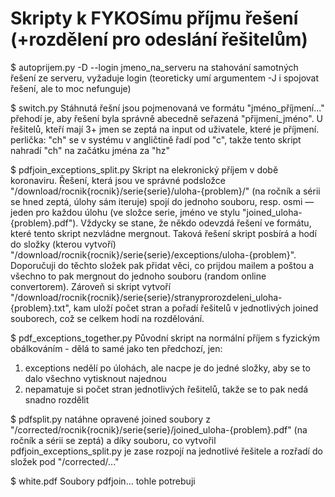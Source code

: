 # Skripty k FYKOSímu příjmu řešení (+rozdělení pro odeslání řešitelům)

$ autoprijem.py -D --login jmeno_na_serveru
na stahování samotných řešení ze serveru, vyžaduje login
(teoreticky umí argumentem -J i spojovat řešení, ale to moc nefunguje)

$ switch.py 
Stáhnutá řešní jsou pojmenovaná ve formátu "jméno_příjmení..."
přehodí je, aby řešení byla správně abecedně seřazená "přijmení_jméno". U řešitelů, kteří mají 3+ jmen se zeptá na input od uživatele, které je příjmení.
perlička: "ch" se v systému v angličtině řadí pod "c", takže tento skript nahradí "ch" na začátku jména za "hz"

$ pdfjoin_exceptions_split.py
Skript na elekronický příjem v době koronaviru. Řešení, která jsou ve správné podsložce "/download/rocnik{rocnik}/serie{serie}/uloha-{problem}/" (na ročník a sérii se hned zeptá, úlohy sám iteruje) spojí do jednoho souboru, resp. osmi — jeden pro každou úlohu (ve složce serie, jméno ve stylu "joined_uloha-{problem}.pdf").
Vždycky se stane, že někdo odevzdá řešení ve formátu, které tento skript nezvládne mergnout. Taková řešení skript posbírá a hodí do složky (kterou vytvoří) "/download/rocnik{rocnik}/serie{serie}/exceptions/uloha-{problem}". Doporučuji do těchto složek pak přidat věci, co prijdou mailem a poštou a všechno to pak mergnout do jednoho souboru (random online convertorem).
Zároveň si skript vytvoří "/download/rocnik{rocnik}/serie{serie}/stranyprorozdeleni_uloha-{problem}.txt", kam uloží počet stran a pořadí řešitelů v jednotlivých joined souborech, což se celkem hodí na rozdělování.

$ pdf_exceptions_together.py
Původní skript na normální příjem s fyzickým obálkováním - dělá to samé jako ten předchozí, jen:
1) exceptions nedělí po úlohách, ale nacpe je do jedné složky, aby se to dalo všechno vytisknout najednou
2) nepamatuje si počet stran jednotlivých řešitelů, takže se to pak nedá snadno rozdělit

$ pdfsplit.py
natáhne opravené joined soubory z "/corrected/rocnik{rocnik}/serie{serie}/joined_uloha-{problem}.pdf" (na ročník a sérii se zeptá) a díky souboru, co vytvořil pdfjoin_exceptions_split.py je zase rozpojí na jednotlivé řešitele a rozřadí do složek pod "/corrected/..."


$ white.pdf
Soubory pdfjoin... tohle potrebuji

